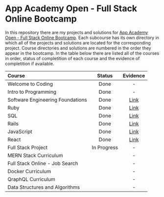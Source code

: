 # App Academy Open - Full Stack Online Bootcamp

In this repository there are my projects and solutions for [App Academy Open - Full Stack Online Bootcamp](https://open.appacademy.io/). Each subcourse has its own directory in which all of the projects and solutions are located for the corresponding project. Course directories and solutions are numbered in the order they appear in the bootcamp. In the table below there are listed all of the courses in order, status of completition of each course and the evidence of completition if available.

| Course                           |   Status    |                  Evidence                   |
| :------------------------------- | :---------: | :-----------------------------------------: |
| Welcome to Coding                |    Done     |                      -                      |
| Intro to Programming             |    Done     |                      -                      |
| Software Engineering Foundations |    Done     | [Link](00_software_engineering_foundations) |
| Ruby                             |    Done     |              [Link](/01_ruby)               |
| SQL                              |    Done     |               [Link](/02_sql)               |
| Rails                            |    Done     |              [Link](/03_rails)              |
| JavaScript                       |    Done     |           [Link](/04_javascript)            |
| React                            |    Done     |              [Link](/05_react)              |
| Full Stack Project               | In Progress |                      -                      |
| MERN Stack Curriculum            |             |                      -                      |
| Full Stack Online - Job Search   |             |                      -                      |
| Docker Curriculum                |             |                      -                      |
| QraphQL Curriculum               |             |                      -                      |
| Data Structures and Algorithms   |             |                      -                      |
